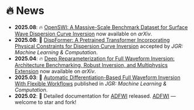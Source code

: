 # 🔥 News

- **2025.08**: 🔥 [OpenSWI: A Massive-Scale Benchmark Dataset for Surface Wave Dispersion Curve Inversion](https://arxiv.org/abs/2508.10749) now available on *arXiv*.
- **2025.08**: 🎉 [DispFormer: A Pretrained Transformer Incorporating Physical Constraints for Dispersion Curve Inversion](https://arxiv.org/abs/2501.04366) accepted by *JGR: Machine Learning & Computation*.
- **2025.04**: 🔥 [Deep Reparameterization for Full Waveform Inversion: Architecture Benchmarking, Robust Inversion, and Multiphysics Extension](https://arxiv.org/abs/2504.17375) now available on *arXiv*.
- **2025.03**: 🎉 [Automatic Differentiation-Based Full Waveform Inversion With Flexible Workflows](https://agupubs.onlinelibrary.wiley.com/doi/full/10.1029/2024JH000542) published in *JGR: Machine Learning & Computation*.
- **2025.02**: 🎉 Detailed documentation for [ADFWI](https://github.com/liufeng2317/ADFWI) released.
 [ADFWI](https://github.com/liufeng2317/ADFWI) — welcome to star and fork!